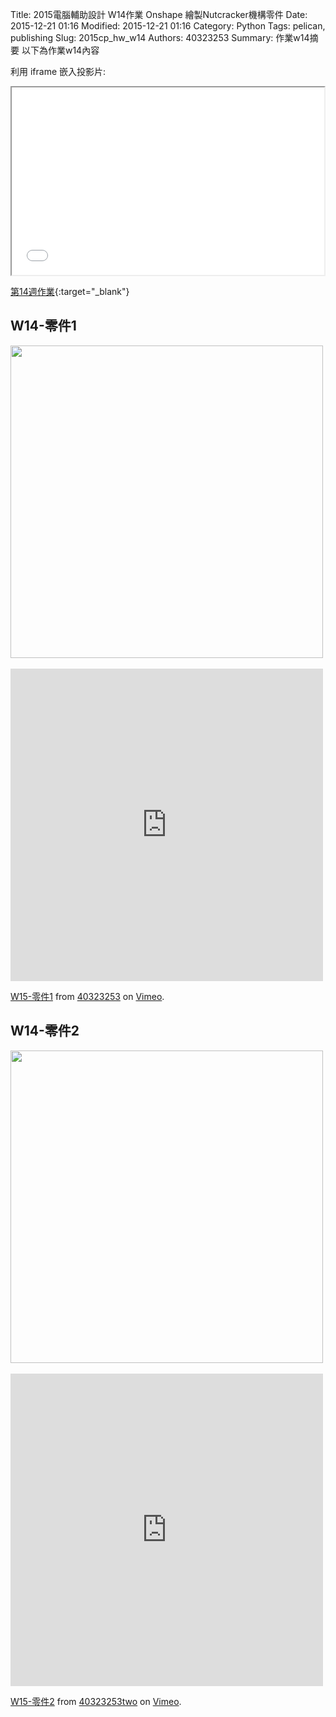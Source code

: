 Title: 2015電腦輔助設計 W14作業 Onshape 繪製Nutcracker機構零件
Date: 2015-12-21 01:16
Modified: 2015-12-21 01:16
Category: Python
Tags: pelican, publishing
Slug: 2015cp_hw_w14
Authors: 40323253
Summary: 作業w14摘要
以下為作業w14內容

利用 iframe 嵌入投影片:

<iframe src="simplest14.html" width="500" height="300"></iframe>

[第14週作業](simplest14.html){:target="_blank"}

<h2>W14-零件1</h2>
<img
src="https://copy.com/Cx1Y6XFF0ZcsAcBT"width="500"height="500">
<br />
<script src="https://embed.github.com/view/3d/40323253/cadp/gh-pages/1.stl"></script>
<br />
<iframe src="https://player.vimeo.com/video/150092381" width="500" height="500" frameborder="0" webkitallowfullscreen mozallowfullscreen allowfullscreen></iframe> <p><a href="https://vimeo.com/150092381">W15-零件1</a> from <a href="https://vimeo.com/user44939680">40323253</a> on <a href="https://vimeo.com">Vimeo</a>.</p>

<h2>W14-零件2</h2>
<img
src="https://copy.com/ey9snzTFthvliODt"width="500"height="500">
<br />
<script src="https://embed.github.com/view/3d/40323253/cadp/gh-pages/2.stl"></script>
<br />
<iframe src="https://player.vimeo.com/video/150467531" width="500" height="500" frameborder="0" webkitallowfullscreen mozallowfullscreen allowfullscreen></iframe> <p><a href="https://vimeo.com/150467531">W15-零件2</a> from <a href="https://vimeo.com/user45426766">40323253two</a> on <a href="https://vimeo.com">Vimeo</a>.</p>